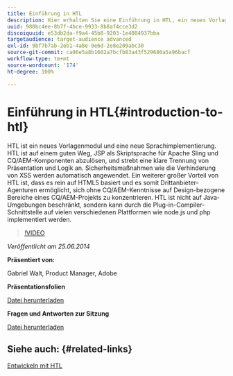```yaml
---
title: Einführung in HTL
description: Hier erhalten Sie eine Einführung in HTL, ein neues Vorlagenmodul und neue Sprachimplementierung. HTL ist auf einem guten Weg, JSP als Skriptsprache für Apache Sling und CQ/AEM-Komponenten abzulösen, und strebt eine klare Trennung von Präsentation und Logik an.
uuid: 980bc4ee-8b7f-4bce-9933-8b8af4cce3d2
discoiquuid: e53db2da-f9a4-45b8-9203-1e4084937bba
targetaudience: target-audience advanced
exl-id: 9bf7b7ab-2eb1-4a8e-9e6d-2e8e209abc30
source-git-commit: ca06e5a8b1602a7bcfb83a43f529680a5a96bacf
workflow-type: tm+mt
source-wordcount: '174'
ht-degree: 100%

---
```


# Einführung in HTL{#introduction-to-htl}

HTL ist ein neues Vorlagenmodul und eine neue Sprachimplementierung. HTL ist auf einem guten Weg, JSP als Skriptsprache für Apache Sling und CQ/AEM-Komponenten abzulösen, und strebt eine klare Trennung von Präsentation und Logik an. Sicherheitsmaßnahmen wie die Verhinderung von XSS werden automatisch angewendet. Ein weiterer großer Vorteil von HTL ist, dass es rein auf HTML5 basiert und es somit Drittanbieter-Agenturen ermöglicht, sich ohne CQ/AEM-Kenntnisse auf Design-bezogene Bereiche eines CQ/AEM-Projekts zu konzentrieren. HTL ist nicht auf Java-Umgebungen beschränkt, sondern kann durch die Plug-in-Compiler-Schnittstelle auf vielen verschiedenen Plattformen wie node.js und php implementiert werden.

>[!VIDEO](https://video.tv.adobe.com/v/19504/?quality=9)

*Veröffentlicht am 25.06.2014*

**Präsentiert von:**

Gabriel Walt, Product Manager, Adobe

**Präsentationsfolien**

[Datei herunterladen](assets/sightly-component-development.pdf)

**Fragen und Antworten zur Sitzung**

[Datei herunterladen](assets/introduction-to-sightly-q-as.pdf)

## Siehe auch: {#related-links}

[Entwickeln mit HTL](https://docs.adobe.com/docs/de/htl/overview.html?wcmmode=disabled)

<!--
[Get back to the Overview](https://helpx.adobe.com/experience-manager/kt/eseminars/gems/aem-index.html)
-->
